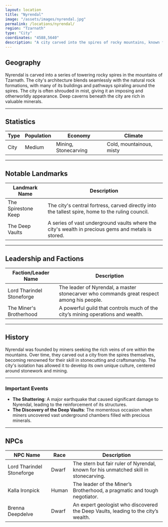 ```yaml
---
layout: location
title: "Nyrendal"
image: "/assets/images/nyrendal.jpg"
permalink: /locations/nyrendal/
region: "Tzarnath"
type: "City"
coordinates: "4588,5640"
description: "A city carved into the spires of rocky mountains, known for its stone-carving and mining expertise."
---
```


## Geography

Nyrendal is carved into a series of towering rocky spires in the mountains of Tzarnath. The city's architecture blends seamlessly with the natural rock formations, with many of its buildings and pathways spiraling around the spires. The city is often shrouded in mist, giving it an imposing and otherworldly appearance. Deep caverns beneath the city are rich in valuable minerals.

---

## Statistics

| Type         | Population | Economy             | Climate                  |
|--------------|------------|---------------------|--------------------------|
| City| Medium      | Mining, Stonecarving| Cold, mountainous, misty  |

---

## Notable Landmarks

| Landmark Name      | Description                                                                                       |
|--------------------|---------------------------------------------------------------------------------------------------|
| The Spirestone Keep| The city's central fortress, carved directly into the tallest spire, home to the ruling council.   |
| The Deep Vaults    | A series of vast underground vaults where the city's wealth in precious gems and metals is stored. |

---

## Leadership and Factions

| Faction/Leader Name  | Description                                                                                       |
|----------------------|---------------------------------------------------------------------------------------------------|
| Lord Tharindel Stoneforge | The leader of Nyrendal, a master stonecarver who commands great respect among his people.      |
| The Miner's Brotherhood | A powerful guild that controls much of the city’s mining operations and wealth.                 |

---

## History

Nyrendal was founded by miners seeking the rich veins of ore within the mountains. Over time, they carved out a city from the spires themselves, becoming renowned for their skill in stonecutting and craftsmanship. The city's isolation has allowed it to develop its own unique culture, centered around stonework and mining.

---

### Important Events

- **The Shattering**: A major earthquake that caused significant damage to Nyrendal, leading to the reinforcement of its structures.
- **The Discovery of the Deep Vaults**: The momentous occasion when miners uncovered vast underground chambers filled with precious minerals.

---

## NPCs

| NPC Name         | Race     | Description                                                                 |
|------------------|----------|-----------------------------------------------------------------------------|
| Lord Tharindel Stoneforge | Dwarf   | The stern but fair ruler of Nyrendal, known for his unmatched skill in stonecarving.|
| Kalla Ironpick   | Human    | The leader of the Miner’s Brotherhood, a pragmatic and tough negotiator.     |
| Brenna Deepdelve | Dwarf    | An expert geologist who discovered the Deep Vaults, leading to the city’s wealth. |
